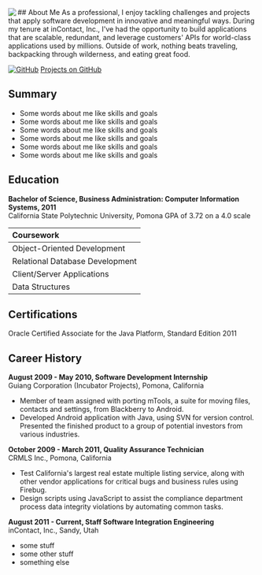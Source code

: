 <img align="left" src="https://agarciamog.github.io/img/boss.png">
## About Me
As a professional, I enjoy tackling challenges and projects that apply software development in innovative and meaningful ways. During my tenure at inContact, Inc., I've had the opportunity to build applications that are scalable, redundant, and leverage customers' APIs for world-class applications used by millions. Outside of work, nothing beats traveling, backpacking through wilderness, and eating great food.

[![GitHub](https://agarciamog.github.io/img/github.png)](Projects.html) [Projects on GitHub](Projects.md)

## Summary
* Some words about me like skills and goals
* Some words about me like skills and goals
* Some words about me like skills and goals
* Some words about me like skills and goals
* Some words about me like skills and goals
* Some words about me like skills and goals

## Education
**Bachelor of Science, Business Administration: Computer Information Systems, 2011** <br>
California State Polytechnic University, Pomona
GPA of 3.72 on a 4.0 scale

| Coursework                                                                  |
|:--------------------------------------------------------------------------- |
| Object-Oriented Development      | Software Engineering Design and Analysis |
| Relational Database Development  | Advanced Java Programming                |
| Client/Server Applications       | Internetworking with Linux               |
| Data Structures                  | Web Development                          |

## Certifications
Oracle Certified Associate for the Java Platform, Standard Edition 2011

## Career History
**August 2009 - May 2010, Software Development Internship** <br>
Guiang Corporation (Incubator Projects), Pomona, California
* Member of team assigned with porting mTools, a suite for moving files, contacts and settings, from Blackberry to Android.
* Developed Android application with Java, using SVN for version control. Presented the finished product to a group of potential investors from various industries.

**October 2009 - March 2011, Quality Assurance Technician** <br>
CRMLS Inc., Pomona, California
* Test California's largest real estate multiple listing service, along with other vendor applications for critical bugs and business rules using Firebug.
* Design scripts using JavaScript to assist the compliance department process data integrity violations by automating common tasks.

**August 2011 - Current, Staff Software Integration Engineering** <br>
inContact, Inc., Sandy, Utah
* some stuff
* some other stuff
* something else
